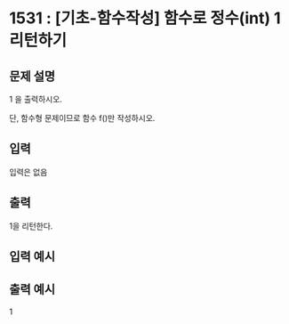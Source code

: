 # 1531 : [기초-함수작성] 함수로 정수(int) 1 리턴하기
  
## 문제 설명
1 을 출력하시오.

단, 함수형 문제이므로 함수 f()만 작성하시오.

## 입력
입력은 없음

## 출력
1을 리턴한다.

## 입력 예시   

## 출력 예시
1